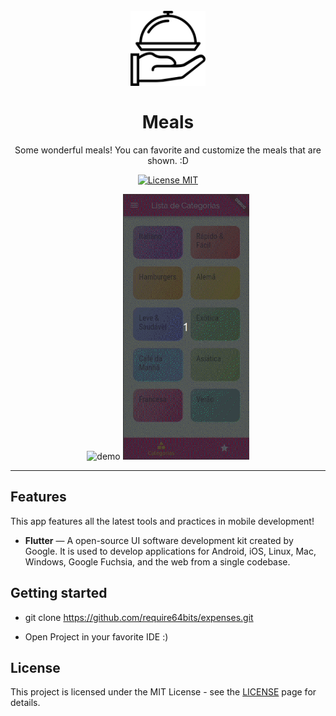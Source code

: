 <h1 align="center">
<br>
  <img src="ReadmeAssets/meal.svg" alt="Meals" width="120">
<br>
<br>
Meals
</h1>

<p align="center">Some wonderful meals! You can favorite and customize the meals that are shown. :D</p>

<p align="center">
  <a href="https://opensource.org/licenses/MIT">
    <img src="https://img.shields.io/badge/License-MIT-blue.svg" alt="License MIT">
  </a>
</p>

[//]: # (Add your gifs/images here:)
<div align="center">
    <img src="ReadmeAssets/meals1.gif" alt="demo" height="425">
    <img src="ReadmeAssets/meals2.gif" alt="demo" height="425">
</div>

<hr/>

## Features
[//]: # (Add the features of your project here:)
This app features all the latest tools and practices in mobile development!

- **Flutter** — A open-source UI software development kit created by Google. It is used to develop applications for Android, iOS, Linux, Mac, Windows, Google Fuchsia, and the web from a single codebase. 

## Getting started

- git clone https://github.com/require64bits/expenses.git

- Open Project in your favorite IDE :)

## License

This project is licensed under the MIT License - see the [LICENSE](https://opensource.org/licenses/MIT) page for details.